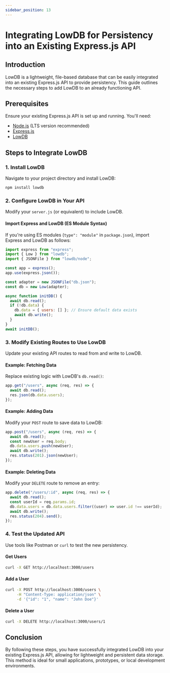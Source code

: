 ```yaml
---
sidebar_position: 13
---
```


# Integrating LowDB for Persistency into an Existing Express.js API

## Introduction

LowDB is a lightweight, file-based database that can be easily integrated into an existing Express.js API to provide persistency. This guide outlines the necessary steps to add LowDB to an already functioning API.

## Prerequisites

Ensure your existing Express.js API is set up and running. You'll need:

- [Node.js](https://nodejs.org/) (LTS version recommended)
- [Express.js](https://expressjs.com/)
- [LowDB](https://github.com/typicode/lowdb)

## Steps to Integrate LowDB

### 1. Install LowDB

Navigate to your project directory and install LowDB:

```sh
npm install lowdb
```

### 2. Configure LowDB in Your API

Modify your `server.js` (or equivalent) to include LowDB.

#### Import Express and LowDB (ES Module Syntax)

If you're using ES modules (`type": "module"` in `package.json`), import Express and LowDB as follows:

```javascript
import express from "express";
import { Low } from "lowdb";
import { JSONFile } from "lowdb/node";

const app = express();
app.use(express.json());

const adapter = new JSONFile("db.json");
const db = new Low(adapter);

async function initDB() {
  await db.read();
  if (!db.data) {
    db.data = { users: [] }; // Ensure default data exists
    await db.write();
  }
}
await initDB();
```

### 3. Modify Existing Routes to Use LowDB

Update your existing API routes to read from and write to LowDB.

#### Example: Fetching Data

Replace existing logic with LowDB's `db.read()`:

```javascript
app.get("/users", async (req, res) => {
  await db.read();
  res.json(db.data.users);
});
```

#### Example: Adding Data

Modify your `POST` route to save data to LowDB:

```javascript
app.post("/users", async (req, res) => {
  await db.read();
  const newUser = req.body;
  db.data.users.push(newUser);
  await db.write();
  res.status(201).json(newUser);
});
```

#### Example: Deleting Data

Modify your `DELETE` route to remove an entry:

```javascript
app.delete("/users/:id", async (req, res) => {
  await db.read();
  const userId = req.params.id;
  db.data.users = db.data.users.filter((user) => user.id !== userId);
  await db.write();
  res.status(204).send();
});
```

### 4. Test the Updated API

Use tools like Postman or `curl` to test the new persistency.

#### Get Users

```sh
curl -X GET http://localhost:3000/users
```

#### Add a User

```sh
curl -X POST http://localhost:3000/users \
     -H "Content-Type: application/json" \
     -d '{"id": "1", "name": "John Doe"}'
```

#### Delete a User

```sh
curl -X DELETE http://localhost:3000/users/1
```

## Conclusion

By following these steps, you have successfully integrated LowDB into your existing Express.js API, allowing for lightweight and persistent data storage. This method is ideal for small applications, prototypes, or local development environments.
